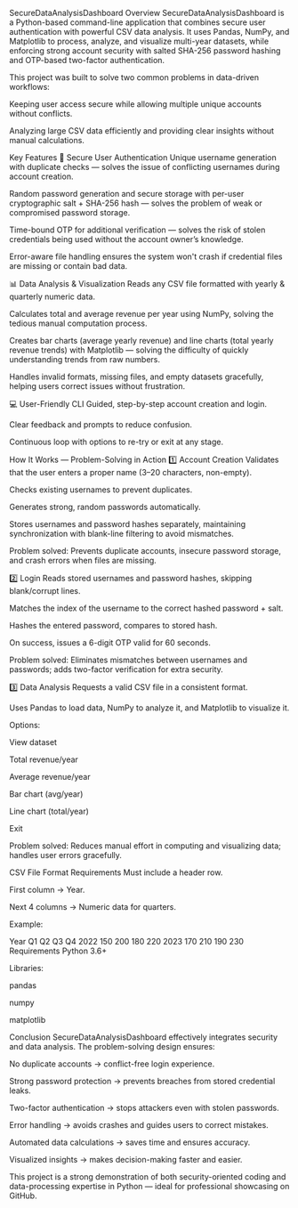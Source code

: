SecureDataAnalysisDashboard
Overview
SecureDataAnalysisDashboard is a Python-based command-line application that combines secure user authentication with powerful CSV data analysis. It uses Pandas, NumPy, and Matplotlib to process, analyze, and visualize multi-year datasets, while enforcing strong account security with salted SHA-256 password hashing and OTP-based two-factor authentication.

This project was built to solve two common problems in data-driven workflows:

Keeping user access secure while allowing multiple unique accounts without conflicts.

Analyzing large CSV data efficiently and providing clear insights without manual calculations.

Key Features
🔐 Secure User Authentication
Unique username generation with duplicate checks — solves the issue of conflicting usernames during account creation.

Random password generation and secure storage with per-user cryptographic salt + SHA-256 hash — solves the problem of weak or compromised password storage.

Time-bound OTP for additional verification — solves the risk of stolen credentials being used without the account owner’s knowledge.

Error-aware file handling ensures the system won't crash if credential files are missing or contain bad data.

📊 Data Analysis & Visualization
Reads any CSV file formatted with yearly & quarterly numeric data.

Calculates total and average revenue per year using NumPy, solving the tedious manual computation process.

Creates bar charts (average yearly revenue) and line charts (total yearly revenue trends) with Matplotlib — solving the difficulty of quickly understanding trends from raw numbers.

Handles invalid formats, missing files, and empty datasets gracefully, helping users correct issues without frustration.

💻 User-Friendly CLI
Guided, step-by-step account creation and login.

Clear feedback and prompts to reduce confusion.

Continuous loop with options to re-try or exit at any stage.

How It Works — Problem-Solving in Action
1️⃣ Account Creation
Validates that the user enters a proper name (3–20 characters, non-empty).

Checks existing usernames to prevent duplicates.

Generates strong, random passwords automatically.

Stores usernames and password hashes separately, maintaining synchronization with blank-line filtering to avoid mismatches.

Problem solved: Prevents duplicate accounts, insecure password storage, and crash errors when files are missing.

2️⃣ Login
Reads stored usernames and password hashes, skipping blank/corrupt lines.

Matches the index of the username to the correct hashed password + salt.

Hashes the entered password, compares to stored hash.

On success, issues a 6-digit OTP valid for 60 seconds.

Problem solved: Eliminates mismatches between usernames and passwords; adds two-factor verification for extra security.

3️⃣ Data Analysis
Requests a valid CSV file in a consistent format.

Uses Pandas to load data, NumPy to analyze it, and Matplotlib to visualize it.

Options:

View dataset

Total revenue/year

Average revenue/year

Bar chart (avg/year)

Line chart (total/year)

Exit

Problem solved: Reduces manual effort in computing and visualizing data; handles user errors gracefully.

CSV File Format Requirements
Must include a header row.

First column → Year.

Next 4 columns → Numeric data for quarters.

Example:

Year	Q1	Q2	Q3	Q4
2022	150	200	180	220
2023	170	210	190	230
Requirements
Python 3.6+

Libraries:

pandas

numpy

matplotlib

Conclusion
SecureDataAnalysisDashboard effectively integrates security and data analysis. The problem-solving design ensures:

No duplicate accounts → conflict-free login experience.

Strong password protection → prevents breaches from stored credential leaks.

Two-factor authentication → stops attackers even with stolen passwords.

Error handling → avoids crashes and guides users to correct mistakes.

Automated data calculations → saves time and ensures accuracy.

Visualized insights → makes decision-making faster and easier.

This project is a strong demonstration of both security-oriented coding and data-processing expertise in Python — ideal for professional showcasing on GitHub.
